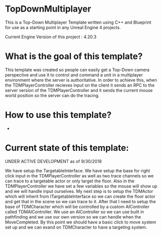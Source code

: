 # TopDownMultiplayer
This is a Top-Down Multiplayer Template written using C++ and Blueprint for use as a starting point in any Unreal Engine 4 projects.

Current Engine Version of this project : 4.20.3

# What is the goal of this template?
This template was created so people can easily get a Top-Down camera perspective and use it to control and command a unit in a multiplayer environment where the server is authoritative. In order to achieve this, when the TDMPlayerController recieves input on the client it sends an RPC to the server version of the TDMPlayerController and it sends the current mouse world position so the server can do the tracing.

# How to use this template?
-

# Current state of this template:
UNDER ACTIVE DEVELOPMENT as of 9/30/2018

We have setup the TargetableInterface. We have setup the base for right click input in the TDMPlayerController as well as two trace channels so we can trace to a targetable actor or only target the floor. Also in the TDMPlayerController we have set a few variables so the mouse will show up and we will handle input ourselves. My next step is to setup the TDMActor which will inherit from ITargetableInterface so we can create the floor actor and get that in the scene so we can trace to it. After that I need to setup the base of TDMCharacter which will be controlled by a custom AIController called TDMAIController. We use an AIController so we can use built in pathfinding and we use our own version so we can handle when the MoveCompleted. By this point we should have a basic click to move system set up and we can exand on TDMCharacter to have a targeting system. 
